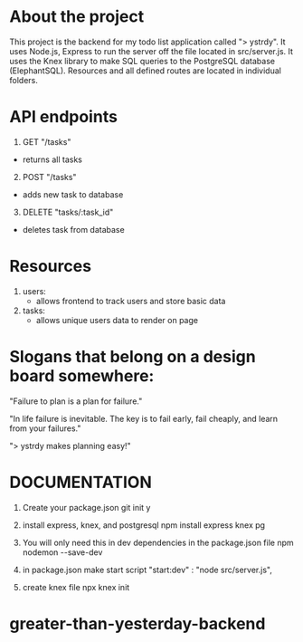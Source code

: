 # About the project

This project is the backend for my todo list application called
"> ystrdy". It uses Node.js, Express to run the server off the 
file located in src/server.js. It uses the Knex library to make 
SQL queries to the PostgreSQL database (ElephantSQL). Resources
and all defined routes are located in individual folders. 

# API endpoints

1. GET "/tasks"
- returns all tasks
2. POST "/tasks"
- adds new task to database
3. DELETE "tasks/:task_id"
- deletes task from database

# Resources

1. users:
    - allows frontend to track users and store basic data 
2. tasks:
    - allows unique users data to render on page
 

# Slogans that belong on a design board somewhere:

"Failure to plan is a plan for failure." 

"In life failure is inevitable. The key is to fail early, fail cheaply, 
and learn from your failures."

"> ystrdy makes planning easy!"

# DOCUMENTATION

1. Create your package.json
git init y

2. install express, knex, and postgresql
npm install express knex pg

4. You will only need this in dev dependencies in the package.json file
npm nodemon --save-dev

5. in package.json make start script
"start:dev" : "node src/server.js",

6. create knex file 
npx knex init

# greater-than-yesterday-backend
